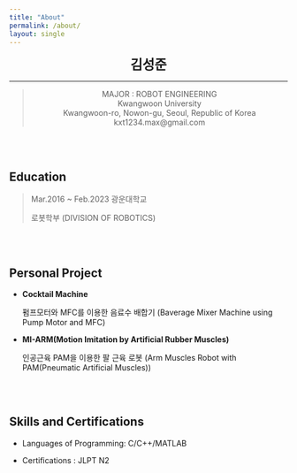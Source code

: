 ```yaml
---
title: "About"
permalink: /about/
layout: single
---
```


<center>
<span style=
"font-size:170%;
font-weight:bold">
김성준
</span>
</center>

---
> <center>MAJOR : ROBOT ENGINEERING</center>
> <center>Kwangwoon University</center>
> <center>Kwangwoon-ro, Nowon-gu, Seoul, Republic of Korea</center>
> <center>kxt1234.max@gmail.com</center>

<br/>
<br/>

## Education
> Mar.2016 ~ Feb.2023 광운대학교
>
> 로봇학부 (DIVISION OF ROBOTICS)


<br/>
<br/>

## Personal Project
* **Cocktail Machine**

  펌프모터와 MFC를 이용한 음료수 배합기  (Baverage Mixer Machine using Pump Motor and MFC) 

* **MI-ARM(Motion Imitation by Artificial Rubber Muscles)**

  인공근육 PAM을 이용한 팔 근육 로봇 (Arm Muscles Robot with PAM(Pneumatic Artificial Muscles))

<br/>
<br/>

## Skills and Certifications
* Languages of Programming: C/C++/MATLAB

* Certifications : JLPT N2